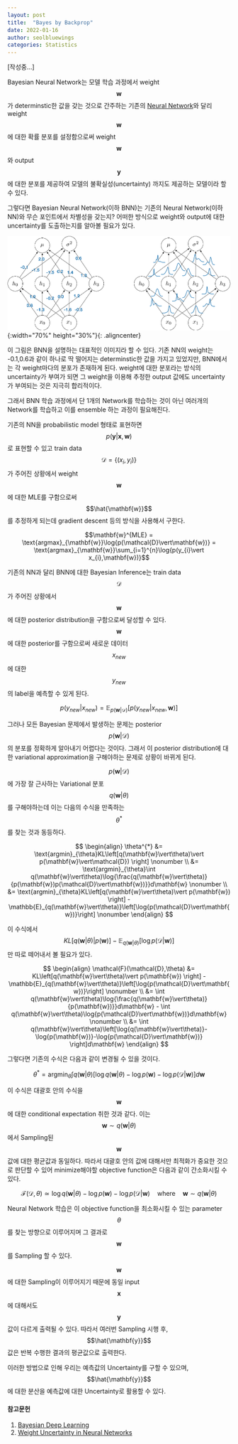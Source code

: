 ```yaml
---
layout: post
title:  "Bayes by Backprop"
date: 2022-01-16
author: seolbluewings
categories: Statistics
---
```


[작성중...]

Bayesian Neural Network는 모델 학습 과정에서 weight $$\mathbf{w}$$가 determinstic한 값을 갖는 것으로 간주하는 기존의 [Neural Network](https://seolbluewings.github.io/statistics/2020/09/28/Neural-Network-copy.html)와 달리 weight $$\mathbf{w}$$에 대한 확률 분포를 설정함으로써 weight $$\mathbf{w}$$와 output $$\mathbf{y}$$ 에 대한 분포를 제공하여 모델의 불확실성(uncertainty) 까지도 제공하는 모델이라 할 수 있다.

그렇다면 Bayesian Neural Network(이하 BNN)는 기존의 Neural Network(이하 NN)와 무슨 포인트에서 차별성을 갖는지? 어떠한 방식으로 weight와 output에 대한 uncertainty를 도출하는지를 알아볼 필요가 있다.

![BNN](https://github.com/seolbluewings/seolbluewings.github.io/blob/master/assets/BNN1.png?raw=true){:width="70%" height="30%"}{: .aligncenter}

이 그림은 BNN을 설명하는 대표적인 이미지라 할 수 있다. 기존 NN의 weight는 -0.1,0.6과 같이 하나로 딱 떨어지는 determinstic한 값을 가지고 있었지만, BNN에서는 각 weight마다의 분포가 존재하게 된다. weight에 대한 분포라는 방식의 uncertainty가 부여가 되면 그 weight을 이용해 추정한 output 값에도 uncertainty가 부여되는 것은 지극히 합리적이다.

그래서 BNN 학습 과정에서 단 1개의 Network를 학습하는 것이 아닌 여러개의 Network를 학습하고 이를 ensemble 하는 과정이 필요해진다.

기존의 NN을 probabilistic model 형태로 표현하면 $$p(\mathbf{y}\vert \mathbf{x},\mathbf{w})$$ 로 표현할 수 있고 train data $$\mathcal{D} = \{(x_{i},y_{i})\}$$ 가 주어진 상황에서 weight $$\mathbf{w}$$에 대한 MLE를 구함으로써 $$\hat{\mathbf{w}}$$ 를 추정하게 되는데 gradient descent 등의 방식을 사용해서 구한다.

$$\mathbf{w}^{MLE} = \text{argmax}_{\mathbf{w}}\log{p(\mathcal{D}\vert\mathbf{w})} = \text{argmax}_{\mathbf{w}}\sum_{i=1}^{n}\log{p(y_{i}\vert x_{i},\mathbf{w})}$$

기존의 NN과 달리 BNN에 대한 Bayesian Inference는 train data $$\mathcal{D}$$가 주어진 상황에서 $$\mathbf{w}$$에 대한 posterior distribution을 구함으로써 달성할 수 있다. $$\mathbf{w}$$ 에 대한 posterior를 구함으로써 새로운 데이터 $$x_{new}$$ 에 대한 $$y_{new}$$의 label을 예측할 수 있게 된다.

$$ p(y_{new}\vert x_{new}) = \mathbb{E}_{p(\mathbf{w}\vert\mathcal{D})}[p(y_{new}\vert x_{new},\mathbf{w})] $$

그러나 모든 Bayesian 문제에서 발생하는 문제는 posterior $$p(\mathbf{w}\vert\mathcal{D})$$ 의 분포를 정확하게 알아내기 어렵다는 것이다. 그래서 이 posterior distribution에 대한 variational approximation을 구해야하는 문제로 상황이 바뀌게 된다.

$$p(\mathbf{w}\vert\mathcal{D})$$에 가장 잘 근사하는 Variational 분포 $$q(\mathbf{w}\vert\theta)$$를 구해야하는데 이는 다음의 수식을 만족하는 $$\theta^{*}$$를 찾는 것과 동등하다.

$$
\begin{align}
\theta^{*} &= \text{argmin}_{\theta}KL\left[q(\mathbf{w}\vert\theta)\vert p(\mathbf{w}\vert\mathcal{D})  \right] \nonumber \\
&= \text{argmin}_{\theta}\int q(\mathbf{w}\vert\theta)\log{\frac{q(\mathbf{w}\vert\theta)}{p(\mathbf{w})p(\mathcal{D}\vert\mathbf{w})}}d\mathbf{w} \nonumber \\
&= \text{argmin}_{\theta}KL\left[q(\mathbf{w}\vert\theta)\vert p(\mathbf{w})  \right] - \mathbb{E}_{q(\mathbf{w}\vert\theta)}\left[\log{p(\mathcal{D}\vert\mathbf{w})}\right] \nonumber
\end{align}
$$

이 수식에서 $$KL\left[q(\mathbf{w}\vert\theta)\vert p(\mathbf{w})  \right] - \mathbb{E}_{q(\mathbf{w}\vert\theta)}\left[\log{p(\mathcal{D}\vert\mathbf{w})}\right]$$ 만 따로 떼어내서 볼 필요가 있다.

$$
\begin{align}
\mathcal{F}(\mathcal{D},\theta) &= KL\left[q(\mathbf{w}\vert\theta)\vert p(\mathbf{w})  \right] - \mathbb{E}_{q(\mathbf{w}\vert\theta)}\left[\log{p(\mathcal{D}\vert\mathbf{w})}\right] \nonumber \\
&= \int q(\mathbf{w}\vert\theta)\log{\frac{q(\mathbf{w}\vert\theta)}{p(\mathbf{w})}}d\mathbf{w} - \int q(\mathbf{w}\vert\theta)\log{p(\mathcal{D}\vert\mathbf{w})}d\mathbf{w} \nonumber \\
&= \int q(\mathbf{w}\vert\theta)\left[\log{q(\mathbf{w}\vert\theta)}-\log{p(\mathbf{w})}-\log{p(\mathcal{D}\vert\mathbf{w})}  \right]d\mathbf{w}
\end{align}
$$

그렇다면 기존의 수식은 다음과 같이 변경될 수 있을 것이다.

$$
\theta^{*} = \text{argmin}_{\theta}\int q(\mathbf{w}\vert\theta)\left[\log{q(\mathbf{w}\vert\theta)}-\log{p(\mathbf{w})}-\log{p(\mathcal{D}\vert\mathbf{w})}  \right]d\mathbf{w}
$$

이 수식은 대괄호 안의 수식을 $$\mathbf{w}$$에 대한 conditional expectation 취한 것과 같다. 이는 $$\mathbf{w} \sim q(\mathbf{w}\vert\theta)$$ 에서 Sampling된 $$\mathbf{w}$$ 값에 대한 평균값과 동일하다. 따라서 대괄호 안의 값에 대해서만 최적화가 중요한 것으로 판단할 수 있어 minimize해야할 objective function은 다음과 같이 간소화시킬 수 있다.

$$ \mathcal{F}(\mathcal{D},\theta) \simeq \log{q(\mathbf{w}\vert\theta)} - \log{p(\mathbf{w})} - \log{p(\mathcal{D}\vert\mathbf{w})} \quad \text{where} \quad \mathbf{w} \sim q(\mathbf{w}\vert\theta) $$

Neural Network 학습은 이 objective function을 최소화시킬 수 있는 parameter $$\theta$$를 찾는 방향으로 이루어지며 그 결과로 $$\mathbf{w}$$를 Sampling 할 수 있다.

$$\mathbf{w}$$에 대한 Sampling이 이루어지기 때문에 동일 input $$\mathbf{x}$$에 대해서도 $$\mathbf{y}$$ 값이 다르게 출력될 수 있다. 따라서 여러번 Sampling 시행 후, $$\hat{\mathbf{y}}$$ 값은 반복 수행한 결과의 평균값으로 출력한다.

이러한 방법으로 인해 우리는 예측값의 Uncertainty를 구할 수 있으며, $$\hat{\mathbf{y}}$$ 에 대한 분산을 예측값에 대한 Uncertainty로 활용할 수 있다.






#### 참고문헌

1. [Bayesian Deep Learning](https://www.edwith.org/bayesiandeeplearning/joinLectures/14426)
2. [Weight Uncertainty in Neural Networks](https://arxiv.org/abs/1505.05424)